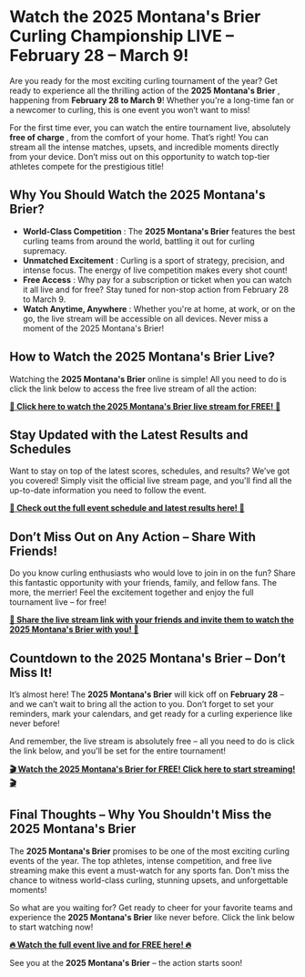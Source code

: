 # Watch the 2025 Montana's Brier Curling Championship LIVE – February 28 – March 9!

Are you ready for the most exciting curling tournament of the year? Get ready to experience all the thrilling action of the **2025 Montana's Brier** , happening from **February 28 to March 9**! Whether you're a long-time fan or a newcomer to curling, this is one event you won’t want to miss!

For the first time ever, you can watch the entire tournament live, absolutely **free of charge** , from the comfort of your home. That’s right! You can stream all the intense matches, upsets, and incredible moments directly from your device. Don’t miss out on this opportunity to watch top-tier athletes compete for the prestigious title!

## Why You Should Watch the 2025 Montana's Brier?

- **World-Class Competition** : The **2025 Montana's Brier** features the best curling teams from around the world, battling it out for curling supremacy.
- **Unmatched Excitement** : Curling is a sport of strategy, precision, and intense focus. The energy of live competition makes every shot count!
- **Free Access** : Why pay for a subscription or ticket when you can watch it all live and for free? Stay tuned for non-stop action from February 28 to March 9.
- **Watch Anytime, Anywhere** : Whether you're at home, at work, or on the go, the live stream will be accessible on all devices. Never miss a moment of the 2025 Montana's Brier!

## How to Watch the 2025 Montana's Brier Live?

Watching the **2025 Montana's Brier** online is simple! All you need to do is click the link below to access the free live stream of all the action:

[**🎥 Click here to watch the 2025 Montana's Brier live stream for FREE! 🎥**](https://tinyurl.com/livestreamfreeo?st=2025montanasbrier&si=gh)

## Stay Updated with the Latest Results and Schedules

Want to stay on top of the latest scores, schedules, and results? We’ve got you covered! Simply visit the official live stream page, and you'll find all the up-to-date information you need to follow the event.

[**📅 Check out the full event schedule and latest results here! 📅**](https://tinyurl.com/livestreamfreeo?st=2025montanasbrier&si=gh)

## Don’t Miss Out on Any Action – Share With Friends!

Do you know curling enthusiasts who would love to join in on the fun? Share this fantastic opportunity with your friends, family, and fellow fans. The more, the merrier! Feel the excitement together and enjoy the full tournament live – for free!

[**🔗 Share the live stream link with your friends and invite them to watch the 2025 Montana's Brier with you! 🔗**](https://tinyurl.com/livestreamfreeo?st=2025montanasbrier&si=gh)

## Countdown to the 2025 Montana's Brier – Don’t Miss It!

It’s almost here! The **2025 Montana's Brier** will kick off on **February 28** – and we can’t wait to bring all the action to you. Don’t forget to set your reminders, mark your calendars, and get ready for a curling experience like never before!

And remember, the live stream is absolutely free – all you need to do is click the link below, and you'll be set for the entire tournament!

[**🎬 Watch the 2025 Montana's Brier for FREE! Click here to start streaming! 🎬**](https://tinyurl.com/livestreamfreeo?st=2025montanasbrier&si=gh)

## Final Thoughts – Why You Shouldn't Miss the 2025 Montana's Brier

The **2025 Montana's Brier** promises to be one of the most exciting curling events of the year. The top athletes, intense competition, and free live streaming make this event a must-watch for any sports fan. Don't miss the chance to witness world-class curling, stunning upsets, and unforgettable moments!

So what are you waiting for? Get ready to cheer for your favorite teams and experience the **2025 Montana's Brier** like never before. Click the link below to start watching now!

[**🔥 Watch the full event live and for FREE here! 🔥**](https://tinyurl.com/livestreamfreeo?st=2025montanasbrier&si=gh)

See you at the **2025 Montana's Brier** – the action starts soon!
